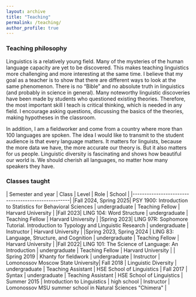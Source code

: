 ```yaml
---
layout: archive
title: "Teaching"
permalink: /teaching/
author_profile: true
---
```


### Teaching philosophy

Linguistics is a relatively young field. Many of the mysteries of the human language capacity are yet to be discovered. This makes teaching linguistics more challenging and more interesting at the same time. I believe that my goal as a teacher is to show that there are different ways to look at the same phenomenon. There is no “Bible” and no absolute truth in linguistics (and probably in science in general). Many noteworthy linguistic discoveries have been made by students who questioned existing theories. Therefore, the most important skill I teach is critical thinking, which is needed in any field. I encourage asking questions, discussing the basics of the theories, making hypotheses in the classroom. 

In addition, I am a fieldworker and come from a country where more than 100 languages are spoken. The idea I would like to transmit to the student audience is that every language matters. It matters for linguists, because the more data we have, the more accurate our theory is. But it also matters for us people. Linguistic diversity is fascinating and shows how beautiful our world is. We should cherish all languages, no matter how many speakers they have.

### Classes taught

| Semester and year | Class | Level | Role | School |
|---------------------------------------------------|
|Fall 2024, Spring 2025| PSY 1900: Introduction to Statistics for Behavioral Sciences | undergraduate | Teaching Fellow | Harvard University |
|Fall 2023| LING 104: Word Structure | undergraduate | Teaching Fellow | Harvard University |
|Spring 2023| LING 97R: Sophomore Tutorial. Introduction to Typology and Linguistic Research | undergraduate | Instructor | Harvard University |
|Spring 2023, Spring 2024 | LING 83: Language, Structure, and Cognition | undergraduate | Teaching Fellow | Harvard University |
|Fall 2022| LING 101: The Science of Language: An Introduction | undergraduate | Teaching Fellow | Harvard University |
| Spring 2019 | Khanty for fieldwork | undergraduate | Instructor | Lomonossov Moscow State University| 
Fall 2018 | Linguistic Diversity | undergraduate | Teaching Assistant | HSE School of Linguistics |
Fall 2017 | Syntax | undergraduate | Teaching Assistant | HSE School of Linguistics | 
Summer 2015 | Introduction to Linguistics | high school | Instructor | Lomonossov MSU summer school in Natural Sciences "Chimera" |
